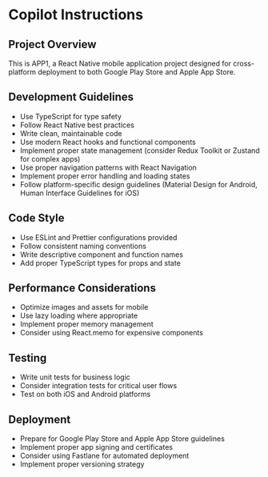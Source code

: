 # Copilot Instructions

<!-- Use this file to provide workspace-specific custom instructions to Copilot. For more details, visit https://code.visualstudio.com/docs/copilot/copilot-customization#_use-a-githubcopilotinstructionsmd-file -->

## Project Overview

This is APP1, a React Native mobile application project designed for cross-platform deployment to both Google Play Store and Apple App Store.

## Development Guidelines

- Use TypeScript for type safety
- Follow React Native best practices
- Write clean, maintainable code
- Use modern React hooks and functional components
- Implement proper state management (consider Redux Toolkit or Zustand for complex apps)
- Use proper navigation patterns with React Navigation
- Implement proper error handling and loading states
- Follow platform-specific design guidelines (Material Design for Android, Human Interface Guidelines for iOS)

## Code Style

- Use ESLint and Prettier configurations provided
- Follow consistent naming conventions
- Write descriptive component and function names
- Add proper TypeScript types for props and state

## Performance Considerations

- Optimize images and assets for mobile
- Use lazy loading where appropriate
- Implement proper memory management
- Consider using React.memo for expensive components

## Testing

- Write unit tests for business logic
- Consider integration tests for critical user flows
- Test on both iOS and Android platforms

## Deployment

- Prepare for Google Play Store and Apple App Store guidelines
- Implement proper app signing and certificates
- Consider using Fastlane for automated deployment
- Implement proper versioning strategy
